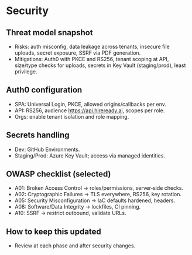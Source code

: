 # Security

## Threat model snapshot
- Risks: auth misconfig, data leakage across tenants, insecure file uploads, secret exposure, SSRF via PDF generation.
- Mitigations: Auth0 with PKCE and RS256, tenant scoping at API, size/type checks for uploads, secrets in Key Vault (staging/prod), least privilege.

## Auth0 configuration
- SPA: Universal Login, PKCE, allowed origins/callbacks per env.
- API: RS256, audience https://api.hireready.ai, scopes per role.
- Orgs: enable tenant isolation and role mapping.

## Secrets handling
- Dev: GitHub Environments.
- Staging/Prod: Azure Key Vault; access via managed identities.

## OWASP checklist (selected)
- A01: Broken Access Control → roles/permissions, server‑side checks.
- A02: Cryptographic Failures → TLS everywhere, RS256, key rotation.
- A05: Security Misconfiguration → IaC defaults hardened, headers.
- A08: Software/Data Integrity → lockfiles, CI pinning.
- A10: SSRF → restrict outbound, validate URLs.

## How to keep this updated
- Review at each phase and after security changes.
